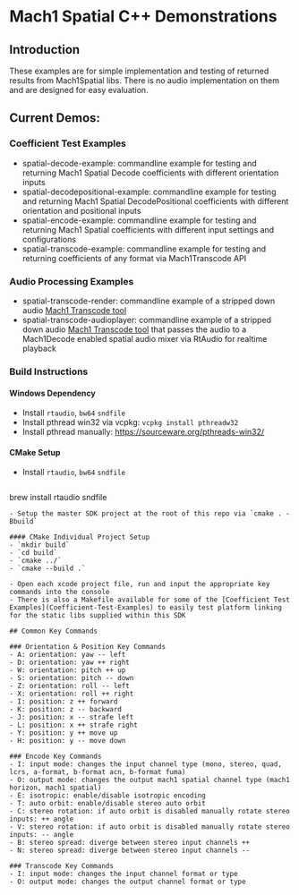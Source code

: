 # Mach1 Spatial C++ Demonstrations

## Introduction
These examples are for simple implementation and testing of returned results from Mach1Spatial libs. There is no audio implementation on them and are designed for easy evaluation.

## Current Demos:

<h3 id="Coefficient-Test-Examples">Coefficient Test Examples</h3>

 - spatial-decode-example: commandline example for testing and returning Mach1 Spatial Decode coefficients with different orientation inputs
 - spatial-decodepositional-example: commandline example for testing and returning Mach1 Spatial DecodePositional coefficients with different orientation and positional inputs
 - spatial-encode-example: commandline example for testing and returning Mach1 Spatial coefficients with different input settings and configurations
 - spatial-transcode-example: commandline example for testing and returning coefficients of any format via Mach1Transcode API

### Audio Processing Examples
 - spatial-transcode-render: commandline example of a stripped down audio [Mach1 Transcode tool](https://github.com/Mach1Studios/m1-sdk/tree/master/executables)
 - spatial-transcode-audioplayer: commandline example of a stripped down audio [Mach1 Transcode tool](https://github.com/Mach1Studios/m1-sdk/tree/master/executables) that passes the audio to a Mach1Decode enabled spatial audio mixer via RtAudio for realtime playback

### Build Instructions

#### Windows Dependency
 - Install `rtaudio`, `bw64` `sndfile`
 - Install pthread win32 via vcpkg: `vcpkg install pthreadw32`
 - Install pthread manually: https://sourceware.org/pthreads-win32/

#### CMake Setup
 - Install `rtaudio`, `bw64` `sndfile`
   ```
brew install rtaudio sndfile
   ```
 - Setup the master SDK project at the root of this repo via `cmake . -Bbuild`

#### CMake Individual Project Setup
 - `mkdir build`
 - `cd build`
 - `cmake ../`
 - `cmake --build .`

 - Open each xcode project file, run and input the appropriate key commands into the console
 - There is also a Makefile available for some of the [Coefficient Test Examples](Coefficient-Test-Examples) to easily test platform linking for the static libs supplied within this SDK

## Common Key Commands

### Orientation & Position Key Commands
 - A: orientation: yaw -- left
 - D: orientation: yaw ++ right
 - W: orientation: pitch ++ up
 - S: orientation: pitch -- down
 - Z: orientation: roll -- left
 - X: orientation: roll ++ right
 - I: position: z ++ forward
 - K: position: z -- backward
 - J: position: x -- strafe left
 - L: position: x ++ strafe right
 - Y: position: y ++ move up
 - H: position: y -- move down

### Encode Key Commands
 - I: input mode: changes the input channel type (mono, stereo, quad, lcrs, a-format, b-format acn, b-format fuma)
 - O: output mode: changes the output mach1 spatial channel type (mach1 horizon, mach1 spatial)
 - E: isotropic: enable/disable isotropic encoding
 - T: auto orbit: enable/disable stereo auto orbit
 - C: stereo rotation: if auto orbit is disabled manually rotate stereo inputs: ++ angle
 - V: stereo rotation: if auto orbit is disabled manually rotate stereo inputs: -- angle
 - B: stereo spread: diverge between stereo input channels ++
 - N: stereo spread: diverge between stereo input channels --

### Transcode Key Commands
 - I: input mode: changes the input channel format or type
 - O: output mode: changes the output channel format or type
